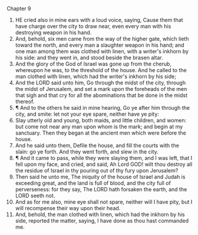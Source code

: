 

Chapter 9

1. HE cried also in mine ears with a loud voice, saying, Cause them that have charge over the city to draw near, even every man with his destroying weapon in his hand.
2. And, behold, six men came from the way of the higher gate, which lieth toward the north, and every man a slaughter weapon in his hand; and one man among them was clothed with linen, with a writer's inkhorn by his side: and they went in, and stood beside the brasen altar.
3. And the glory of the God of Israel was gone up from the cherub, whereupon he was, to the threshold of the house.  And he called to the man clothed with linen, which had the writer's inkhorn by his side;
4. And the LORD said unto him, Go through the midst of the city, through the midst of Jerusalem, and set a mark upon the foreheads of the men that sigh and that cry for all the abominations that be done in the midst thereof.
5. ¶ And to the others he said in mine hearing, Go ye after him through the city, and smite: let not your eye spare, neither have ye pity:
6. Slay utterly old and young, both maids, and little children, and women: but come not near any man upon whom is the mark; and begin at my sanctuary.  Then they began at the ancient men which were before the house.
7. And he said unto them, Defile the house, and fill the courts with the slain: go ye forth.  And they went forth, and slew in the city.
8. ¶ And it came to pass, while they were slaying them, and I was left, that I fell upon my face, and cried, and said, Ah Lord GOD! wilt thou destroy all the residue of Israel in thy pouring out of thy fury upon Jerusalem?
9. Then said he unto me, The iniquity of the house of Israel and Judah is exceeding great, and the land is full of blood, and the city full of perverseness: for they say, The LORD hath forsaken the earth, and the LORD seeth not.
10. And as for me also, mine eye shall not spare, neither will I have pity, but I will recompense their way upon their head.
11. And, behold, the man clothed with linen, which had the inkhorn by his side, reported the matter, saying, I have done as thou hast commanded me.
